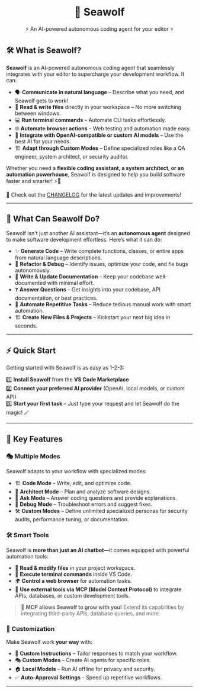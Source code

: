 <div align="center">
<h1>🐺 Seawolf</h1>
<p>⚡ An AI-powered autonomous coding agent for your editor ⚡</p>
</div>

## 🛠 What is Seawolf?

**Seawolf** is an AI-powered autonomous coding agent that seamlessly integrates with your editor to supercharge your development workflow. It can:

- 🗣 **Communicate in natural language** – Describe what you need, and Seawolf gets to work!
- 📂 **Read & write files** directly in your workspace – No more switching between windows.
- 💻 **Run terminal commands** – Automate CLI tasks effortlessly.
- 🌐 **Automate browser actions** – Web testing and automation made easy.
- 🧠 **Integrate with OpenAI-compatible or custom AI models** – Use the best AI for your needs.
- 🏗 **Adapt through Custom Modes** – Define specialized roles like a QA engineer, system architect, or security auditor.

Whether you need a **flexible coding assistant, a system architect, or an automation powerhouse**, Seawolf is designed to help you build software faster and smarter! ⚡🐺

🔄 Check out the [CHANGELOG](CHANGELOG.md) for the latest updates and improvements!

---

## 🚀 What Can Seawolf Do?

Seawolf isn't just another AI assistant—it’s an **autonomous agent** designed to make software development effortless. Here’s what it can do:

- ✨ **Generate Code** – Write complete functions, classes, or entire apps from natural language descriptions.
- 🔧 **Refactor & Debug** – Identify issues, optimize your code, and fix bugs autonomously.
- 📖 **Write & Update Documentation** – Keep your codebase well-documented with minimal effort.
- ❓ **Answer Questions** – Get insights into your codebase, API documentation, or best practices.
- 🔄 **Automate Repetitive Tasks** – Reduce tedious manual work with smart automation.
- 🏗 **Create New Files & Projects** – Kickstart your next big idea in seconds.

---

## ⚡ Quick Start

Getting started with Seawolf is as easy as 1-2-3:

1️⃣ **Install Seawolf** from the **VS Code Marketplace**  
2️⃣ **Connect your preferred AI provider** (OpenAI, local models, or custom API)  
3️⃣ **Start your first task** – Just type your request and let Seawolf do the magic! 🪄

---

## 🔑 Key Features

### 🎭 Multiple Modes

Seawolf adapts to your workflow with specialized modes:

- 🏗 **Code Mode** – Write, edit, and optimize code.
- 🎯 **Architect Mode** – Plan and analyze software designs.
- 🤖 **Ask Mode** – Answer coding questions and provide explanations.
- 🐞 **Debug Mode** – Troubleshoot errors and suggest fixes.
- 🛠 **Custom Modes** – Define unlimited specialized personas for security audits, performance tuning, or documentation.

### 🛠 Smart Tools

Seawolf is **more than just an AI chatbot**—it comes equipped with powerful automation tools:

- 📂 **Read & modify files** in your project workspace.
- 🔄 **Execute terminal commands** inside VS Code.
- 🌍 **Control a web browser** for automation tasks.
- 🔌 **Use external tools via MCP (Model Context Protocol)** to integrate APIs, databases, or custom development tools.

> 🔗 **MCP allows Seawolf to grow with you!** Extend its capabilities by integrating third-party APIs, database queries, and more.

### 🎨 Customization

Make Seawolf work **your way** with:

- 📝 **Custom Instructions** – Tailor responses to match your workflow.
- 🎭 **Custom Modes** – Create AI agents for specific roles.
- 🏠 **Local Models** – Run AI offline for privacy and security.
- ✅ **Auto-Approval Settings** – Speed up repetitive workflows.

---
